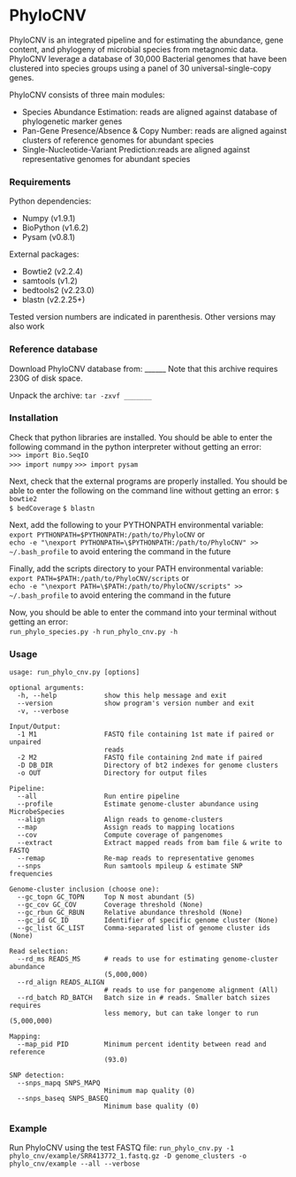 # PhyloCNV
PhyloCNV is an integrated pipeline and for estimating the abundance, gene content, and phylogeny of microbial species from metagnomic data.  PhyloCNV leverage a database of 30,000 Bacterial genomes that have been clustered into species groups using a panel of 30 universal-single-copy genes. 

PhyloCNV consists of three main modules: 
* Species Abundance Estimation: reads are aligned against database of phylogenetic marker genes
* Pan-Gene Presence/Absence & Copy Number: reads are aligned against clusters of reference genomes for abundant species 
* Single-Nucleotide-Variant Prediction:reads are aligned against representative genomes for abundant species

### Requirements
Python dependencies: 
* Numpy (v1.9.1)
* BioPython (v1.6.2)
* Pysam (v0.8.1)

External packages:
* Bowtie2 (v2.2.4)
* samtools (v1.2)
* bedtools2 (v2.23.0)
* blastn (v2.2.25+)

Tested version numbers are indicated in parenthesis. Other versions may also work

### Reference database
Download PhyloCNV database from: ______
Note that this archive requires 230G of disk space.

Unpack the archive: 
`tar -zxvf _______`

### Installation

Check that python libraries are installed. You should be able to enter the following command in the python interpreter without getting an error:  
`>>> import Bio.SeqIO`  
`>>> import numpy`
`>>> import pysam`

Next, check that the external programs are properly installed. You should be able to enter the following on the command line without getting an error:
`$ bowtie2`  
`$ bedCoverage`
`$ blastn`

Next, add the following to your PYTHONPATH environmental variable:  
`export PYTHONPATH=$PYTHONPATH:/path/to/PhyloCNV` or  
`echo -e "\nexport PYTHONPATH=\$PYTHONPATH:/path/to/PhyloCNV" >> ~/.bash_profile` to avoid entering the command in the future

Finally, add the scripts directory to your PATH environmental variable:  
`export PATH=$PATH:/path/to/PhyloCNV/scripts` or  
`echo -e "\nexport PATH=\$PATH:/path/to/PhyloCNV/scripts" >> ~/.bash_profile` to avoid entering the command in the future

Now, you should be able to enter the command into your terminal without getting an error:  
`run_phylo_species.py -h`
`run_phylo_cnv.py -h`

### Usage
```
usage: run_phylo_cnv.py [options]

optional arguments:
  -h, --help            show this help message and exit
  --version             show program's version number and exit
  -v, --verbose

Input/Output:
  -1 M1                 FASTQ file containing 1st mate if paired or unpaired
                        reads
  -2 M2                 FASTQ file containing 2nd mate if paired
  -D DB_DIR             Directory of bt2 indexes for genome clusters
  -o OUT                Directory for output files

Pipeline:
  --all                 Run entire pipeline
  --profile             Estimate genome-cluster abundance using MicrobeSpecies
  --align               Align reads to genome-clusters
  --map                 Assign reads to mapping locations
  --cov                 Compute coverage of pangenomes
  --extract             Extract mapped reads from bam file & write to FASTQ
  --remap               Re-map reads to representative genomes
  --snps                Run samtools mpileup & estimate SNP frequencies

Genome-cluster inclusion (choose one):
  --gc_topn GC_TOPN     Top N most abundant (5)
  --gc_cov GC_COV       Coverage threshold (None)
  --gc_rbun GC_RBUN     Relative abundance threshold (None)
  --gc_id GC_ID         Identifier of specific genome cluster (None)
  --gc_list GC_LIST     Comma-separated list of genome cluster ids (None)

Read selection:
  --rd_ms READS_MS      # reads to use for estimating genome-cluster abundance
                        (5,000,000)
  --rd_align READS_ALIGN
                        # reads to use for pangenome alignment (All)
  --rd_batch RD_BATCH   Batch size in # reads. Smaller batch sizes requires
                        less memory, but can take longer to run (5,000,000)

Mapping:
  --map_pid PID         Minimum percent identity between read and reference
                        (93.0)

SNP detection:
  --snps_mapq SNPS_MAPQ
                        Minimum map quality (0)
  --snps_baseq SNPS_BASEQ
                        Minimum base quality (0)
  ```
  
### Example
Run PhyloCNV using the test FASTQ file:
`run_phylo_cnv.py -1 phylo_cnv/example/SRR413772_1.fastq.gz -D genome_clusters -o phylo_cnv/example --all --verbose`
